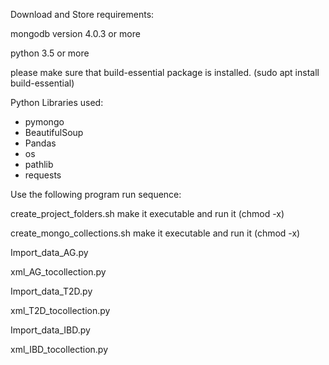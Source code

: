 Download and Store requirements:

mongodb version 4.0.3 or more

python 3.5 or more

please make sure that build-essential package is installed. (sudo apt install build-essential)

Python Libraries used:
- pymongo
- BeautifulSoup
- Pandas
- os
- pathlib
- requests

Use the following program run sequence:

create_project_folders.sh make it executable and run it (chmod -x)

create_mongo_collections.sh make it executable and run it (chmod -x)

Import_data_AG.py

xml_AG_tocollection.py

Import_data_T2D.py

xml_T2D_tocollection.py

Import_data_IBD.py

xml_IBD_tocollection.py
